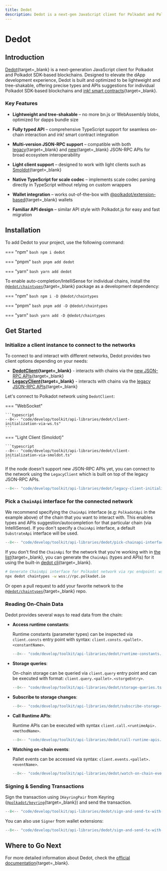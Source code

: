 ```yaml
---
title: Dedot
description: Dedot is a next-gen JavaScript client for Polkadot and Polkadot SDK-based blockchains, offering lightweight, tree-shakable APIs with strong TypeScript support.
---
```


# Dedot

## Introduction

[Dedot](https://github.com/dedotdev/dedot){target=\_blank} is a next-generation JavaScript client for Polkadot and Polkadot SDK-based blockchains. Designed to elevate the dApp development experience, Dedot is built and optimized to be lightweight and tree-shakable, offering precise types and APIs suggestions for individual Polkadot SDK-based blockchains and [ink! smart contracts](https://use.ink/){target=\_blank}.

### Key Features

- **Lightweight and tree-shakable** – no more bn.js or WebAssembly blobs, optimized for dapps bundle size

- **Fully typed API** – comprehensive TypeScript support for seamless on-chain interaction and ink! smart contract integration

- **Multi-version JSON-RPC support** – compatible with both [legacy](https://github.com/w3f/PSPs/blob/master/PSPs/drafts/psp-6.md){target=\_blank} and [new](https://paritytech.github.io/json-rpc-interface-spec/introduction.html){target=\_blank} JSON-RPC APIs for broad ecosystem interoperability

- **Light client support** – designed to work with light clients such as [Smoldot](https://github.com/smol-dot/smoldot){target=\_blank}

- **Native TypeScript for scale codec** – implements scale codec parsing directly in TypeScript without relying on custom wrappers

- **Wallet integration** – works out-of-the-box with [@polkadot/extension-based](https://github.com/polkadot-js/extension?tab=readme-ov-file#api-interface){target=\_blank} wallets

- **Familiar API design** – similar API style with Polkadot.js for easy and fast migration

## Installation

To add Dedot to your project, use the following command:

=== "npm"
    ```bash
    npm i dedot
    ```

=== "pnpm"
    ```bash
    pnpm add dedot
    ```

=== "yarn"
    ```bash
    yarn add dedot
    ```

To enable auto-completion/IntelliSense for individual chains, install the [`@dedot/chaintypes`](https://www.npmjs.com/package/@dedot/chaintypes){target=\_blank} package as a development dependency:

=== "npm"
    ```bash
    npm i -D @dedot/chaintypes
    ```

=== "pnpm"
    ```bash
    pnpm add -D @dedot/chaintypes
    ```

=== "yarn"
    ```bash
    yarn add -D @dedot/chaintypes
    ```

## Get Started

### Initialize a client instance to connect to the networks

To connect to and interact with different networks, Dedot provides two client options depending on your needs:

- **[DedotClient](https://docs.dedot.dev/clients-and-providers/clients#dedotclient){target=\_blank}** - interacts with chains via the [new JSON-RPC APIs](https://paritytech.github.io/json-rpc-interface-spec/introduction.html){target=\_blank}
- **[LegacyClient](https://docs.dedot.dev/clients-and-providers/clients#legacyclient){target=\_blank}** - interacts with chains via the [legacy JSON-RPC APIs](https://github.com/w3f/PSPs/blob/master/PSPs/drafts/psp-6.md){target=\_blank}

Let's connect to Polkadot network using `DedotClient`:

=== "WebSocket"

    ```typescript
    --8<-- "code/develop/toolkit/api-libraries/dedot/client-initialization-via-ws.ts"
    ```

=== "Light Client (Smoldot)"

    ```typescript
    --8<-- "code/develop/toolkit/api-libraries/dedot/client-initialization-via-smoldot.ts"
    ```

If the node doesn't support new JSON-RPC APIs yet, you can connect to the network using the `LegacyClient` which is built on top of the legacy JSON-RPC APIs.

```typescript
--8<-- "code/develop/toolkit/api-libraries/dedot/legacy-client-initialization.ts"
```

### Pick a `ChainApi` interface for the connected network

We recommend specifying the `ChainApi` interface (e.g: `PolkadotApi` in the example above) of the chain that you want to interact with. This enables types and APIs suggestion/autocompletion for that particular chain (via IntelliSense). If you don't specify a `ChainApi` interface, a default `SubstrateApi` interface will be used.

```typescript
--8<-- "code/develop/toolkit/api-libraries/dedot/pick-chainapi-interface.ts"
```

If you don't find the `ChainApi` for the network that you're working with in [the list](https://github.com/dedotdev/chaintypes?tab=readme-ov-file#supported-networks){target=\_blank}, you can generate the `ChainApi` (types and APIs) for it using the built-in [dedot cli](https://docs.dedot.dev/cli){target=\_blank}.

```bash
# Generate ChainApi interface for Polkadot network via rpc endpoint: wss://rpc.polkadot.io
npx dedot chaintypes -w wss://rpc.polkadot.io
```

Or open a pull request to add your favorite network to the [`@dedot/chaintypes`](https://github.com/dedotdev/chaintypes){target=\_blank} repo.

### Reading On-Chain Data

Dedot provides several ways to read data from the chain:

- **Access runtime constants**:

    Runtime constants (parameter types) can be inspected via `client.consts` entry point with syntax: `client.consts.<pallet>.<constantName>`.    

    ```typescript
    --8<-- "code/develop/toolkit/api-libraries/dedot/runtime-constants.ts"
    ```

- **Storage queries**:

    On-chain storage can be queried via `client.query` entry point and can be executed with format: `client.query.<pallet>.<storgeEntry>`.

    ```typescript
    --8<-- "code/develop/toolkit/api-libraries/dedot/storage-queries.ts"
    ```

- **Subscribe to storage changes**:

    ```typescript
    --8<-- "code/develop/toolkit/api-libraries/dedot/subscribe-storage-changes.ts"
    ```

- **Call Runtime APIs**:

    Runtime APIs can be executed with syntax `client.call.<runtimeApi>.<methodName>`.

    ```typescript
    --8<-- "code/develop/toolkit/api-libraries/dedot/call-runtime-apis.ts"
    ```

- **Watching on-chain events**:

    Pallet events can be accessed via syntax: `client.events.<pallet>.<eventName>`.
    
    ```typescript
    --8<-- "code/develop/toolkit/api-libraries/dedot/watch-on-chain-events.ts"
    ```

### Signing & Sending Transactions

Sign the transaction using `IKeyringPair` from Keyring ([`@polkadot/keyring`](https://polkadot.js.org/docs/keyring/start/sign-verify){target=\_blank}) and send the transaction.

```typescript
--8<-- "code/develop/toolkit/api-libraries/dedot/sign-and-send-tx-with-keyring.ts"
```

You can also use `Signer` from wallet extensions:

```typescript
--8<-- "code/develop/toolkit/api-libraries/dedot/sign-and-send-tx-with-extension-signer.ts"
```

## Where to Go Next

For more detailed information about Dedot, check the [official documentation](https://dedot.dev/){target=\_blank}.
